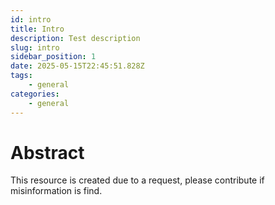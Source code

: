 ```yaml
---
id: intro
title: Intro
description: Test description
slug: intro
sidebar_position: 1
date: 2025-05-15T22:45:51.828Z
tags:
    - general
categories:
    - general
---
```


# Abstract
This resource is created due to a request, please contribute if misinformation is find.